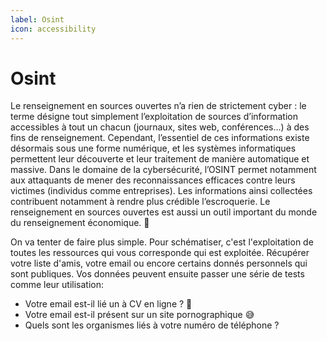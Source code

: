 ```yaml
---
label: Osint
icon: accessibility
---
```


# Osint
Le renseignement en sources ouvertes n’a rien de strictement cyber : le terme désigne tout simplement l’exploitation de sources d’information accessibles à tout un chacun (journaux, sites web, conférences…) à des fins de renseignement. Cependant, l’essentiel de ces informations existe désormais sous une forme numérique, et les systèmes informatiques permettent leur découverte et leur traitement de manière automatique et massive. Dans le domaine de la cybersécurité, l’OSINT permet notamment aux attaquants de mener des reconnaissances efficaces contre leurs victimes (individus comme entreprises). Les informations ainsi collectées contribuent notamment à rendre plus crédible l’escroquerie. Le renseignement en sources ouvertes est aussi un outil important du monde du renseignement économique. 💽

On va tenter de faire plus simple. Pour schématiser, c'est l'exploitation de toutes les ressources qui vous corresponde qui est exploitée. Récupérer votre liste d'amis, votre email ou encore certains donnés personnels qui sont publiques. Vos données peuvent ensuite passer une série de tests comme leur utilisation:


- Votre email est-il lié un à CV en ligne ? 🥳
- Votre email est-il présent sur un site pornographique 😅
- Quels sont les organismes liés à votre numéro de téléphone ?

